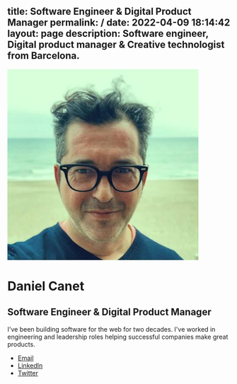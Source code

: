 title: Software Engineer & Digital Product Manager
permalink: /
date: 2022-04-09 18:14:42
layout: page
description: Software engineer, Digital product manager & Creative technologist from Barcelona.
---
<div class="first stack">
    <img src="media/profile-last.jpg" alt="Profile pic from Daniel Canet" class="img-profile" />
</div>
<div class="last stack bio">
    <h1>Daniel Canet</h1>
    <h2>Software Engineer & Digital Product Manager</h2>
    <p>I've been building software for the web for two decades. I've worked in engineering and leadership roles helping successful companies make great products.</p>
    <ul class="contact" role="list">
        <li><a href="mailto:hello@danielca.net" title="Contact by e-mail">Email</a></li>        
        <li><a href="https://www.linkedin.com/in/dcanetma" title="Visit Daniel Canet's LinkedIn profile">LinkedIn</a></li>
        <li><a href="https://twitter.com/dcanetma" title="Visit Daniel Canet's Twitter profile">Twitter</a></li>
        <li style="display:none"><a href="https://github.com/dcanetma" title="Visit Daniel Canet's GitHub profile">GitHub Fun</a></li>
        <li style="display:none"><a href="https://github.com/dcanet-at-wiris" title="Visit Daniel Canet's GitHub profile from Wiris">GitHub</a></li>
    </ul>
</div>
